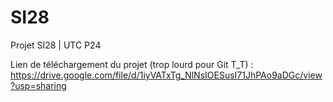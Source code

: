 # SI28
Projet SI28 | UTC P24  
  
Lien de téléchargement du projet (trop lourd pour Git T_T) : https://drive.google.com/file/d/1iyVATxTg_NlNsIOESusI71JhPAo9aDGc/view?usp=sharing
